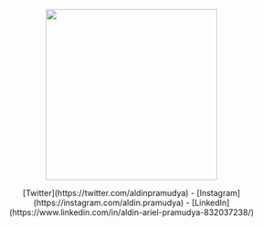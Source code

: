 <p align = "center">
  <img
       width = "300"
       src = "https://media.tenor.com/0uKy0kcOe_wAAAAC/saber-saber-fate.gif"
       >
</p>
<p align = "center">
  [Twitter](https://twitter.com/aldinpramudya)
  - [Instagram](https://instagram.com/aldin.pramudya)
  - [LinkedIn](https://www.linkedin.com/in/aldin-ariel-pramudya-832037238/)
</p>

